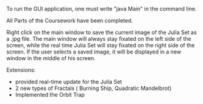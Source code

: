 To run the GUI application, one must write "java Main" in the command line.

All Parts of the Coursework have been completed.

Right click on the main window to save the current image of the Julia Set as a .jpg file.
The main window will always stay fixated on the left side of the screen, while the real time Julia Set will stay fixated on the right side of the screen. If the user selects a saved image, it will be displayed in a new window in the middle of his screen.

Extensions:
- provided real-time update for the Julia Set
- 2 new types of Fractals ( Burning Ship, Quadratic Mandelbrot)
- Implemented the Orbit Trap
